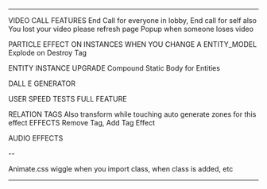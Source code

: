 
---

VIDEO CALL FEATURES
  End Call for everyone in lobby, End call for self also
  You lost your video please refresh page 
  Popup when someone loses video 

PARTICLE EFFECT ON INSTANCES WHEN YOU CHANGE A ENTITY_MODEL
  Explode on Destroy Tag

ENTITY INSTANCE UPGRADE
  Compound Static Body for Entities

DALL E GENERATOR

USER SPEED TESTS FULL FEATURE

RELATION TAGS
  Also transform while touching 
    auto generate zones for this effect
  EFFECTS 
    Remove Tag, Add Tag Effect

AUDIO EFFECTS

--

Animate.css wiggle when you import class, when class is added, etc

---